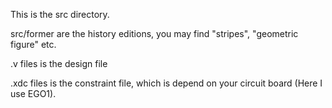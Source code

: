 This is the src directory.

src/former are the history editions, you may find "stripes", "geometric figure" etc.


.v files is the design file

.xdc files is the constraint file, which is depend on your circuit board (Here I use EGO1).
